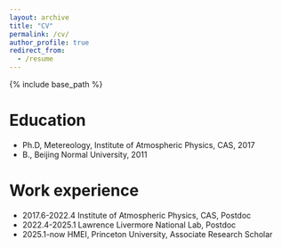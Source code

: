 ```yaml
---
layout: archive
title: "CV"
permalink: /cv/
author_profile: true
redirect_from:
  - /resume
---
```


{% include base_path %}

Education
======
* Ph.D, Metereology, Institute of Atmospheric Physics, CAS, 2017
* B., Beijing Normal University, 2011

Work experience
======
* 2017.6-2022.4 Institute of Atmospheric Physics, CAS, Postdoc
* 2022.4-2025.1 Lawrence Livermore National Lab, Postdoc
* 2025.1-now        HMEI, Princeton University, Associate Research Scholar
  
